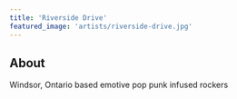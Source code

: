 ```yaml
---
title: 'Riverside Drive'
featured_image: 'artists/riverside-drive.jpg'
---
```


## About

Windsor, Ontario based emotive pop punk infused rockers
